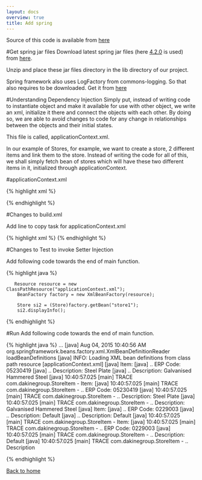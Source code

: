```yaml
---
layout: docs
overview: true
title: Add spring
---
```


Source of this code is available from [here](https://github.com/vineetma/springtutorial/tree/dcab41e13d44dfe609138d0a4b8bdcc891a8389e)

#Get spring jar files
Download latest spring jar files (here [4.2.0](http://maven.springframework.org/release/org/springframework/spring/4.2.0.RELEASE/) is used) from [here](http://maven.springframework.org/release/org/springframework/spring/).

Unzip and place these jar files directory in the lib directory
of our project.

Spring framework also uses LogFactory from commons-logging. So that also requires to be downloaded. Get it from [here](http://commons.apache.org/proper/commons-logging/download_logging.cgi)

#Understanding Dependency Injection
Simply put, instead of writing code to instantiate object and make it available for use with other object, we write an xml, initialize it there and connect the objects with each other. By doing so, we are able to avoid changes to code for any change in relationships between the objects and their initial states.

This file is called, applicationContext.xml.

In our example of Stores, for example, we want to create a store, 2 different items and link them to the store. Instead of writing the code for all of this, we shall simply fetch bean of stores which will have these two different items in it, initialized through applicationContext.

#applicationContext.xml

{% highlight xml %}
<?xml version="1.0" encoding="UTF-8"?>
<beans xmlns="http://www.springframework.org/schema/beans"
        xmlns:context="http://www.springframework.org/schema/context"
        xmlns:xsi="http://www.w3.org/2001/XMLSchema-instance"
        xmlns:mvc="http://www.springframework.org/schema/mvc"
        xsi:schemaLocation="
        http://www.springframework.org/schema/beans     
        http://www.springframework.org/schema/beans/spring-beans.xsd
        http://www.springframework.org/schema/context 
        http://www.springframework.org/schema/context/spring-context.xsd
        http://www.springframework.org/schema/mvc 
                http://www.springframework.org/schema/mvc/spring-mvc.xsd">
    <bean id="storeitem1" class="com.dakinegroup.StoreItem">
       <property name="erpcode" value="05230419"></property>
        <property name="description1" value="Steel Plate"></property>
       <property name="description2" value="Galvanised Hammered Steel"></property>
    </bean>
    <bean id="storeitem2" class="com.dakinegroup.StoreItem">
        <constructor-arg value="0229003" type="String"></constructor-arg>
    </bean>
    <bean id="store1" class="com.dakinegroup.Store">
        <property name="items">
            <list>
                <ref bean="storeitem1" />
                <ref bean="storeitem2" />
            </list>
        </property>
    </bean>

</beans>
{% endhighlight %}

#Changes to build.xml

Add line to copy task for applicationContext.xml

{% highlight xml %}
  <copy todir="${classes.dir}">
   <resources>
     <file file="${src.dir}/log4j2.xml" />
     <file file="${src.dir}/applicationContext.xml" />
   </resources>
  </copy>
{% endhighlight %}

#Changes to Test to invoke Setter Injection

Add following code towards the end of main function.

{% highlight java %}

       Resource resource = new ClassPathResource("applicationContext.xml");
        BeanFactory factory = new XmlBeanFactory(resource);

        Store si2 = (Store)factory.getBean("store1");
        si2.displayInfo();

{% endhighlight %}

#Run
Add following code towards the end of main function.

{% highlight java %}
...
     [java] Aug 04, 2015 10:40:56 AM org.springframework.beans.factory.xml.XmlBeanDefinitionReader loadBeanDefinitions
     [java] INFO: Loading XML bean definitions from class path resource [applicationContext.xml]
     [java] Item: 
     [java]  .. ERP Code: 05230419
     [java]  .. Description: Steel Plate
     [java]  .. Description: Galvanised Hammered Steel
     [java] 10:40:57.025 [main] TRACE com.dakinegroup.StoreItem - Item: 
     [java] 10:40:57.025 [main] TRACE com.dakinegroup.StoreItem -  .. ERP Code: 05230419
     [java] 10:40:57.025 [main] TRACE com.dakinegroup.StoreItem -  .. Description: Steel Plate
     [java] 10:40:57.025 [main] TRACE com.dakinegroup.StoreItem -  .. Description: Galvanised Hammered Steel
     [java] Item: 
     [java]  .. ERP Code: 0229003
     [java]  .. Description: Default
     [java]  .. Description: Default
     [java] 10:40:57.025 [main] TRACE com.dakinegroup.StoreItem - Item: 
     [java] 10:40:57.025 [main] TRACE com.dakinegroup.StoreItem -  .. ERP Code: 0229003
     [java] 10:40:57.025 [main] TRACE com.dakinegroup.StoreItem -  .. Description: Default
     [java] 10:40:57.025 [main] TRACE com.dakinegroup.StoreItem -  .. Description

{% endhighlight %}

[Back to home](index.html)
